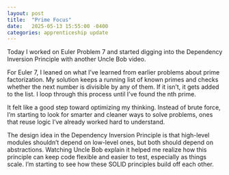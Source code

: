 ```yaml
---
layout: post
title:  "Prime Focus"
date:   2025-05-13 15:55:00 -0400
categories: apprenticeship update
---
```


Today I worked on Euler Problem 7
and started digging into the
Dependency Inversion Principle 
with another Uncle Bob video.

For Euler 7, I leaned on what I’ve
learned from earlier problems about
prime factorization. My solution keeps
a running list of known primes and checks
whether the next number is divisible by
any of them. If it isn’t, it gets added
to the list. I loop through this process
until I’ve found the nth prime.

It felt like a good step toward optimizing
my thinking. Instead of brute force, I’m
starting to look for smarter and cleaner
ways to solve problems, ones that reuse
logic I’ve already worked hard to understand.

The design idea in the Dependency Inversion
Principle is that high-level modules shouldn’t
depend on low-level ones, but both should
depend on abstractions. Watching Uncle Bob
explain it helped me realize how this principle
can keep code flexible and easier to
test, especially as things scale. I’m starting
to see how these SOLID principles build off each
other.
